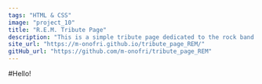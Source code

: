 ```yaml
---
tags: "HTML & CSS"
image: "project_10"
title: "R.E.M. Tribute Page"
description: "This is a simple tribute page dedicated to the rock band R.E.M., showing some historical information and the discography."
site_url: "https://m-onofri.github.io/tribute_page_REM/"
gitHub_url: "https://github.com/m-onofri/tribute_page_REM"
---
```


#Hello!
